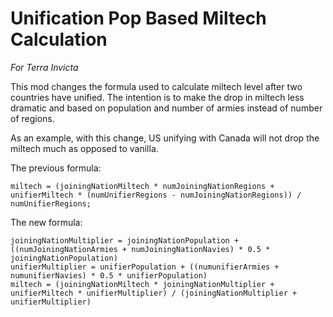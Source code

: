 ﻿# Unification Pop Based Miltech Calculation

*For Terra Invicta*

This mod changes the formula used to calculate miltech level after two countries have unified. The intention is to make the drop in miltech less dramatic and based on population and number of armies instead of number of regions.

As an example, with this change, US unifying with Canada will not drop the miltech much as opposed to vanilla.

The previous formula:

```
miltech = (joiningNationMiltech * numJoiningNationRegions + unifierMiltech * (numUnifierRegions - numJoiningNationRegions)) / numUnifierRegions;
```

The new formula:

```
joiningNationMultiplier = joiningNationPopulation + ((numJoiningNationArmies + numJoiningNationNavies) * 0.5 * joiningNationPopulation)
unifierMultiplier = unifierPopulation + ((numunifierArmies + numunifierNavies) * 0.5 * unifierPopulation)
miltech = (joiningNationMiltech * joiningNationMultiplier + unifierMiltech * unifierMultiplier) / (joiningNationMultiplier + unifierMultiplier)
```